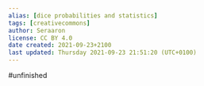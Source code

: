 ```yaml
---
alias: [dice probabilities and statistics]
tags: [creativecommons]
author: Seraaron
license: CC BY 4.0
date created: 2021-09-23+2100
last updated: Thursday 2021-09-23 21:51:20 (UTC+0100)
---
```

#unfinished 